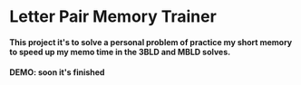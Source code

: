 # Letter Pair Memory Trainer

#### This project it's to solve a personal problem of practice my short memory to speed up my memo time in the 3BLD and MBLD solves.

#### DEMO: soon it's finished